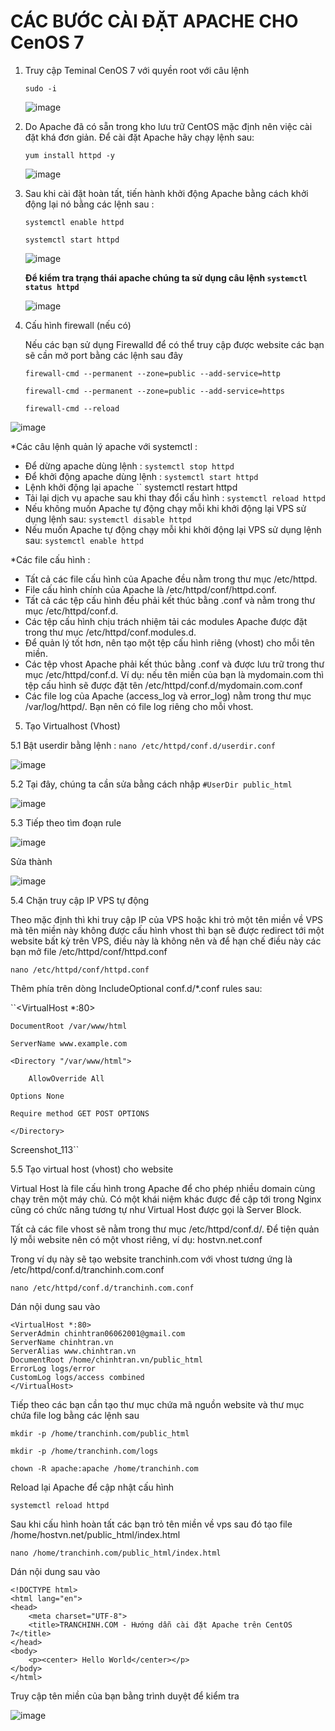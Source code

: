 # CÁC BƯỚC CÀI ĐẶT APACHE CHO CenOS 7

1. Truy cập Teminal CenOS 7 với quyền root với câu lệnh 

   `` sudo -i ``
   
   ![image](https://user-images.githubusercontent.com/97047640/168954554-5bcb3eb6-9767-4ceb-b37e-a57caa94cba8.png)

2. Do Apache đã có sẵn trong kho lưu trữ CentOS mặc định nên việc cài đặt khá đơn giản. Để cài đặt Apache hãy chạy lệnh sau:

   `` yum install httpd -y ``
   
   ![image](https://user-images.githubusercontent.com/97047640/168954874-024db8a4-8a23-48c7-8cba-2e1949a36607.png)

3. Sau khi cài đặt hoàn tất, tiến hành khởi động Apache bằng cách khởi động lại nó bằng các lệnh sau :

   `` systemctl enable httpd ``

   `` systemctl start httpd ``
   
   ![image](https://user-images.githubusercontent.com/97047640/168955130-cecdd341-7d5b-4309-91ef-99cb8c281859.png)

   **Để kiểm tra trạng thái apache chúng ta sử dụng câu lệnh `` systemctl status httpd ``**
   
   ![image](https://user-images.githubusercontent.com/97047640/168955368-5d983a40-c2b4-4ac7-a6c1-7b20cb431fd8.png)

4. Cấu hình firewall (nếu có)

   Nếu các bạn sử dụng Firewalld để có thể truy cập được website các bạn sẽ cần mở port bằng các lệnh sau đây

   `` firewall-cmd --permanent --zone=public --add-service=http ``

   `` firewall-cmd --permanent --zone=public --add-service=https ``

   `` firewall-cmd --reload ``

![image](https://user-images.githubusercontent.com/97047640/168955960-5a8af638-7368-49b2-9869-04fcf0d75b33.png)

*Các câu lệnh quản lý apache với systemctl :
   
   - Để dừng apache dùng lệnh : `` systemctl stop httpd ``
   - Để khởi động apache dùng lệnh : `` systemctl start httpd ``
   - Lệnh khởi động lại apache `` systemctl restart httpd
   - Tải lại dịch vụ apache sau khi thay đổi cấu hình : `` systemctl reload httpd ``
   - Nếu không muốn Apache tự động chạy mỗi khi khởi động lại VPS sử dụng lệnh sau: ``systemctl disable httpd ``
   - Nếu muốn Apache tự động chạy mỗi khi khởi động lại VPS sử dụng lệnh sau: ``systemctl enable httpd``

*Các file cấu hình :

   - Tất cả các file cấu hình của Apache đều nằm trong thư mục /etc/httpd.
   - File cấu hình chính của Apache là /etc/httpd/conf/httpd.conf.
   - Tất cả các tệp cấu hình đều phải kết thúc bằng .conf và nằm trong thư mục /etc/httpd/conf.d.
   - Các tệp cấu hình chịu trách nhiệm tải các modules Apache được đặt trong thư mục /etc/httpd/conf.modules.d.
   - Để quản lý tốt hơn, nên tạo một tệp cấu hình riêng (vhost) cho mỗi tên miền.
   - Các tệp vhost Apache phải kết thúc bằng .conf và được lưu trữ trong thư mục /etc/httpd/conf.d. Ví dụ: nếu tên miền của bạn là mydomain.com thì tệp cấu hình sẽ được đặt tên /etc/httpd/conf.d/mydomain.com.conf
   - Các file log của Apache (access_log và error_log) nằm trong thư mục /var/log/httpd/. Bạn nên có file log riêng cho mỗi vhost.

5. Tạo Virtualhost (Vhost)

5.1 Bật userdir bằng lệnh : ``nano /etc/httpd/conf.d/userdir.conf``

![image](https://user-images.githubusercontent.com/97047640/168957776-ee84a24f-1778-41b1-a450-b5722458d57a.png)

5.2 Tại đây, chúng ta cần sửa bằng cách nhập ``#UserDir public_html``

![image](https://user-images.githubusercontent.com/97047640/168958008-1a7ea1c8-8ae4-4c33-8f7f-d6e6ff35338c.png)

5.3 Tiếp theo tìm đoạn rule 

![image](https://user-images.githubusercontent.com/97047640/168958415-f0d9a167-9bd7-4bde-b8b7-f2a24d423905.png)

Sửa thành 

![image](https://user-images.githubusercontent.com/97047640/168958554-b0fb0403-a35f-42d1-8dfe-1fd638f7cac5.png)

5.4 Chặn truy cập IP VPS tự động 

Theo mặc định thì khi truy cập IP của VPS hoặc khi trỏ một tên miền về VPS mà tên miền này không được cấu hình vhost thì bạn sẽ được redirect tới một website bất kỳ trên VPS, điều này là không nên và để hạn chế điều này các bạn mở file /etc/httpd/conf/httpd.conf

   `` nano /etc/httpd/conf/httpd.conf ``

Thêm phía trên dòng IncludeOptional conf.d/*.conf rules sau:
   
``<VirtualHost *:80>

	DocumentRoot /var/www/html
  
	ServerName www.example.com
  
	<Directory "/var/www/html">
  
		AllowOverride All
    
    Options None
    
    Require method GET POST OPTIONS
    
	</Directory>
  
</VirtualHost>
Screenshot_113``

5.5 Tạo virtual host (vhost) cho website

Virtual Host là file cấu hình trong Apache để cho phép nhiều domain cùng chạy trên một máy chủ. Có một khái niệm khác được đề cập tới trong Nginx cũng có chức năng tương tự như Virtual Host được gọi là Server Block.

Tất cả các file vhost sẽ nằm trong thư mục /etc/httpd/conf.d/. Để tiện quản lý mỗi website nên có một vhost riêng, ví dụ: hostvn.net.conf

Trong ví dụ này sẽ tạo website tranchinh.com với vhost tương ứng là /etc/httpd/conf.d/tranchinh.com.conf

`nano /etc/httpd/conf.d/tranchinh.com.conf`

Dán nội dung sau vào

```
<VirtualHost *:80>
ServerAdmin chinhtran06062001@gmail.com
ServerName chinhtran.vn
ServerAlias www.chinhtran.vn
DocumentRoot /home/chinhtran.vn/public_html
ErrorLog logs/error
CustomLog logs/access combined
</VirtualHost>
```

Tiếp theo các bạn cần tạo thư mục chứa mã nguồn website và thư mục chứa file log bằng các lệnh sau

`mkdir -p /home/tranchinh.com/public_html`

`mkdir -p /home/tranchinh.com/logs`

`chown -R apache:apache /home/tranchinh.com`

Reload lại Apache để cập nhật cấu hình

`systemctl reload httpd`

Sau khi cấu hình hoàn tất các bạn trỏ tên miền về vps sau đó tạo file /home/hostvn.net/public_html/index.html

`nano /home/tranchinh.com/public_html/index.html`

Dán nội dung sau vào

```
<!DOCTYPE html>
<html lang="en">
<head>
	<meta charset="UTF-8">
	<title>TRANCHINH.COM - Hướng dẫn cài đặt Apache trên CentOS 7</title>
</head>
<body>
	<p><center> Hello World</center></p>
</body>
</html>
```

Truy cập tên miền của bạn bằng trình duyệt để kiểm tra
    
![image](https://user-images.githubusercontent.com/97047640/169435374-11726c5d-ac71-4395-af61-e736bd7bbdcd.png)

 


